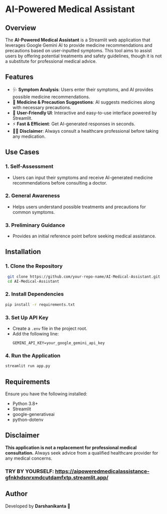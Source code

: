 # AI-Powered Medical Assistant

## Overview
The **AI-Powered Medical Assistant** is a Streamlit web application that leverages Google Gemini AI to provide medicine recommendations and precautions based on user-inputted symptoms. This tool aims to assist users by offering potential treatments and safety guidelines, though it is not a substitute for professional medical advice.

## Features
- 🩺 **Symptom Analysis**: Users enter their symptoms, and AI provides possible medicine recommendations.
- 💊 **Medicine & Precaution Suggestions**: AI suggests medicines along with necessary precautions.
- 🎨 **User-Friendly UI**: Interactive and easy-to-use interface powered by Streamlit.
- ⚡ **Fast & Efficient**: Get AI-generated responses in seconds.
- 👨‍⚕️ **Disclaimer**: Always consult a healthcare professional before taking any medication.

## Use Cases
### 1. **Self-Assessment**
   - Users can input their symptoms and receive AI-generated medicine recommendations before consulting a doctor.

### 2. **General Awareness**
   - Helps users understand possible treatments and precautions for common symptoms.

### 3. **Preliminary Guidance**
   - Provides an initial reference point before seeking medical assistance.

## Installation
### **1. Clone the Repository**
```sh
 git clone https://github.com/your-repo-name/AI-Medical-Assistant.git
 cd AI-Medical-Assistant
```

### **2. Install Dependencies**
```sh
pip install -r requirements.txt
```

### **3. Set Up API Key**
- Create a `.env` file in the project root.
- Add the following line:
  ```
  GEMINI_API_KEY=your_google_gemini_api_key
  ```

### **4. Run the Application**
```sh
streamlit run app.py
```

## Requirements
Ensure you have the following installed:
- Python 3.8+
- Streamlit
- google-generativeai
- python-dotenv

## Disclaimer
**This application is not a replacement for professional medical consultation.** Always seek advice from a qualified healthcare provider for any medical concerns.
### TRY BY YOURSELF: https://aipoweredmedicalassistance-gfnkhdsnrxmdcutdamfxtp.streamlit.app/
## Author
Developed by **Darshanikanta** 🚀

